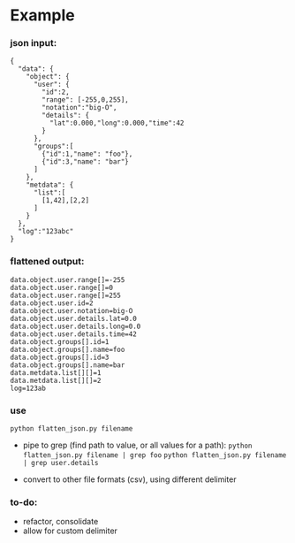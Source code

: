 # Example

### json input:
```
{
  "data": {
    "object": { 
      "user": {
        "id":2,
        "range": [-255,0,255],
        "notation":"big-O",
        "details": {
          "lat":0.000,"long":0.000,"time":42
        }
      },
      "groups":[
        {"id":1,"name": "foo"},
        {"id":3,"name": "bar"}
      ]
    },
    "metdata": {
      "list":[
        [1,42],[2,2]
      ]
    }
  },
  "log":"123abc"
}
```
### flattened output:
```
data.object.user.range[]=-255
data.object.user.range[]=0
data.object.user.range[]=255
data.object.user.id=2
data.object.user.notation=big-O
data.object.user.details.lat=0.0
data.object.user.details.long=0.0
data.object.user.details.time=42
data.object.groups[].id=1
data.object.groups[].name=foo
data.object.groups[].id=3
data.object.groups[].name=bar
data.metdata.list[][]=1
data.metdata.list[][]=2
log=123ab
```

### use
`python flatten_json.py filename`

- pipe to grep (find path to value, or all values for a path):
`python flatten_json.py filename | grep foo`
`python flatten_json.py filename | grep user.details`

- convert to other file formats (csv), using different delimiter

### to-do:
- refactor, consolidate
- allow for custom delimiter
 
